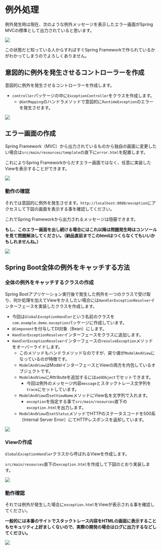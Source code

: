# 例外処理

例外発生時は現在、次のような例外メッセージを表示したエラー画面がSpring MVCの標準として出力されていると思います。

![](img/exception-01.png)

この状態だと知っている人からすればすぐSpring Frameworkで作られているかがわかってしまうのでよろしくありません。

## 意図的に例外を発生させるコントローラーを作成

意図的に例外を発生させるコントローラーを作成します。
- `controller`パッケージの中に`ExceptionController`をクラスを作成します。
  - `@GetMapping`のハンドラメソッドで意図的に`RuntimeException`のエラーを発生させます。

![](img/exception-12.png)

## エラー画面の作成

Spring Framework（MVC）から出力されているものから独自の画面に変更したい場合は`src/main/resources/template`の直下に`error.html`を配置します。

これによりSpring Frameworkからだすエラー画面ではなく、任意に実装したViewを表示することができます。

![](img/exception-02.png)

### 動作の確認

それでは意図的に例外を発生させます。`http://localhost:8080/exception`にアクセスして下図の画面を表示する事を確認してください。

これでSpring Frameworkから出力されるメッセージは隠蔽できます。

**もし、このエラー画面を出し続ける場合にはこれ以降は問題発生時はコンソールを見て問題解決してください。（納品直前までこのhtmlはつくらなくてもいいかもしれませんね。）**

![](img/exception-13.png)

## Spring Boot全体の例外をキャッチする方法

### 全体の例外をキャッチするクラスの作成

Spring Bootアプリケーション実行後で発生した例外を一つのクラスで受け取り、何か処理を加えてViewをかえしたい場合には`HandlerExceptionResolver`インターフェースを実装したクラスを作成します。
- 今回は`GlobalExceptionHandler`という名前のクラスを`com.example.demo.exception`パッケージに作成しています。
- `@Component`を付与してDI対象（Bean）にします。
- `HandlerExceptionResolver`インターフェースをクラスに追加します。
- `HandlerExceptionResolver`インターフェースの`resolveException`メソッドをオーバーライドします。
  - このメソッドもハンドラメソッドなのですが、戻り値が`ModelAndView`になっているのが特徴です。
  - `ModelAndView`はModelインターフェースとViewの両方を内包しているオブジェクトです。
  - `ModelAndView`にAttributeを追加するには`addObject`でセットできます。
    - 今回は例外のメッセージ内容`message`とスタックトレース文字列を`trace`にセットしています。
  - `ModelAndView`の`setViewName`メソッドにView名を文字列で入れます。
    - `exception`を指定する事で`src/main/resources`直下の`exception.html`を出力します。
  - `ModelAndView`の`setStatus`メソッドでHTTPのステータスコードを500系（Internal Server Error）にてHTTPレスポンスを返却しています。

![](img/exception-03.png)

### Viewの作成

`GlobalExceptionHandler`クラスから呼ばれるViewを作成します。

`src/main/resources`直下の`exception.html`を作成して下図のとおり実装します。

![](img/exception-04.png)

### 動作確認

それでは例外が発生した場合に`exception.html`をViewが表示される事を確認してください。

**一般的には本番のサイトでスタックトレース内容をHTMLの画面に表示することもセキュリティ上好ましくないので、実際の開発の場合はログに出力するなどしてください。**

![](img/exception-05.png)